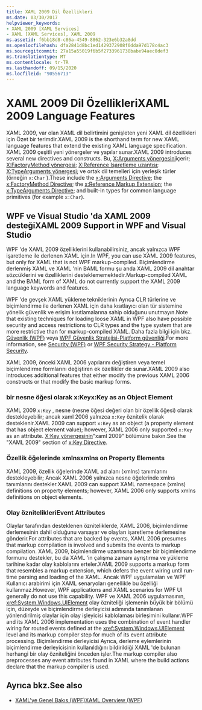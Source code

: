 ```yaml
---
title: XAML 2009 Dil Özellikleri
ms.date: 03/30/2017
helpviewer_keywords:
- XAML 2009 [XAML Services]
- XAML [XAML Services], XAML 2009
ms.assetid: f6bb18d8-c86a-4549-8862-323e6b32a8dd
ms.openlocfilehash: dfa2841d8bc1ed1429372908f0dda97d178c4ac3
ms.sourcegitcommit: 27a15a55019f6b5f2733961738babe94aec0def3
ms.translationtype: MT
ms.contentlocale: tr-TR
ms.lasthandoff: 09/15/2020
ms.locfileid: "90556713"
---
```

# <a name="xaml-2009-language-features"></a><span data-ttu-id="795ec-102">XAML 2009 Dil Özellikleri</span><span class="sxs-lookup"><span data-stu-id="795ec-102">XAML 2009 Language Features</span></span>
<span data-ttu-id="795ec-103">XAML 2009, var olan XAML dil belirtimini genişleten yeni XAML dil özellikleri için Özet bir terimdir.</span><span class="sxs-lookup"><span data-stu-id="795ec-103">XAML 2009 is the shorthand term for new XAML language features that extend the existing XAML language specification.</span></span> <span data-ttu-id="795ec-104">XAML 2009 çeşitli yeni yönergeler ve yapılar sunar.</span><span class="sxs-lookup"><span data-stu-id="795ec-104">XAML 2009 introduces several new directives and constructs.</span></span> <span data-ttu-id="795ec-105">Bu, [X:Arguments yönergesini](xarguments-directive.md)içerir; [X:FactoryMethod yönergesi](xfactorymethod-directive.md); [X:Reference Işaretleme uzantısı](xreference-markup-extension.md); [X:TypeArguments yönergesi](xtypearguments-directive.md); ve ortak dil temelleri için yerleşik türler (örneğin `x:Char` ).</span><span class="sxs-lookup"><span data-stu-id="795ec-105">These include the [x:Arguments Directive](xarguments-directive.md); the [x:FactoryMethod Directive](xfactorymethod-directive.md); the [x:Reference Markup Extension](xreference-markup-extension.md); the [x:TypeArguments Directive](xtypearguments-directive.md); and built-in types for common language primitives (for example `x:Char`).</span></span>

## <a name="xaml-2009-support-in-wpf-and-visual-studio"></a><span data-ttu-id="795ec-106">WPF ve Visual Studio 'da XAML 2009 desteği</span><span class="sxs-lookup"><span data-stu-id="795ec-106">XAML 2009 Support in WPF and Visual Studio</span></span>

<span data-ttu-id="795ec-107">WPF 'de XAML 2009 özelliklerini kullanabilirsiniz, ancak yalnızca WPF işaretleme ile derlenen XAML için.</span><span class="sxs-lookup"><span data-stu-id="795ec-107">In WPF, you can use XAML 2009 features, but only for XAML that is not WPF markup-compiled.</span></span> <span data-ttu-id="795ec-108">Biçimlendirme derlenmiş XAML ve XAML 'nin BAML formu şu anda XAML 2009 dil anahtar sözcüklerini ve özelliklerini desteklememektedir.</span><span class="sxs-lookup"><span data-stu-id="795ec-108">Markup-compiled XAML and the BAML form of XAML do not currently support the XAML 2009 language keywords and features.</span></span>

<span data-ttu-id="795ec-109">WPF 'de gevşek XAML yükleme tekniklerinin Ayrıca CLR türlerine ve biçimlendirme ile derlenen XAML için daha kısıtlayıcı olan tür sistemine yönelik güvenlik ve erişim kısıtlamalarına sahip olduğunu unutmayın.</span><span class="sxs-lookup"><span data-stu-id="795ec-109">Note that existing techniques for loading loose XAML in WPF also have possible security and access restrictions to CLR types and the type system that are more restrictive than for markup-compiled XAML.</span></span> <span data-ttu-id="795ec-110">Daha fazla bilgi için bkz. [Güvenlik (WPF)](/dotnet/desktop/wpf/security-wpf) veya [WPF Güvenlik Stratejisi-Platform güvenliği](/dotnet/desktop/wpf/wpf-security-strategy-platform-security).</span><span class="sxs-lookup"><span data-stu-id="795ec-110">For more information, see [Security (WPF)](/dotnet/desktop/wpf/security-wpf) or [WPF Security Strategy - Platform Security](/dotnet/desktop/wpf/wpf-security-strategy-platform-security).</span></span>

<span data-ttu-id="795ec-111">XAML 2009, önceki XAML 2006 yapılarını değiştiren veya temel biçimlendirme formlarını değiştiren ek özellikler de sunar.</span><span class="sxs-lookup"><span data-stu-id="795ec-111">XAML 2009 also introduces additional features that either modify the previous XAML 2006 constructs or that modify the basic markup forms.</span></span>

### <a name="xkey-as-an-object-element"></a><span data-ttu-id="795ec-112">bir nesne öğesi olarak x:Key</span><span class="sxs-lookup"><span data-stu-id="795ec-112">x:Key as an Object Element</span></span>

<span data-ttu-id="795ec-113">XAML 2009 `x:Key` , nesne (nesne öğesi değeri olan bir özellik öğesi) olarak destekleyebilir; ancak xaml 2006 yalnızca `x:Key` öznitelik olarak desteklenir.</span><span class="sxs-lookup"><span data-stu-id="795ec-113">XAML 2009 can support `x:Key` as an object (a property element that has object element value); however, XAML 2006 only supported `x:Key` as an attribute.</span></span> <span data-ttu-id="795ec-114">[X:Key yönergesinin](xkey-directive.md)"xaml 2009" bölümüne bakın.</span><span class="sxs-lookup"><span data-stu-id="795ec-114">See the "XAML 2009" section of [x:Key Directive](xkey-directive.md).</span></span>

### <a name="xmlns-on-property-elements"></a><span data-ttu-id="795ec-115">Özellik öğelerinde xmlns</span><span class="sxs-lookup"><span data-stu-id="795ec-115">xmlns on Property Elements</span></span>

<span data-ttu-id="795ec-116">XAML 2009, özellik öğelerinde XAML ad alanı (xmlns) tanımlarını destekleyebilir; Ancak XAML 2006 yalnızca nesne öğelerinde xmlns tanımlarını destekler.</span><span class="sxs-lookup"><span data-stu-id="795ec-116">XAML 2009 can support XAML namespace (xmlns) definitions on property elements; however, XAML 2006 only supports xmlns definitions on object elements.</span></span>

### <a name="event-attributes"></a><span data-ttu-id="795ec-117">Olay öznitelikleri</span><span class="sxs-lookup"><span data-stu-id="795ec-117">Event Attributes</span></span>

<span data-ttu-id="795ec-118">Olaylar tarafından desteklenen özniteliklerde, XAML 2006, biçimlendirme derlemesinin dahil olduğunu varsayar ve olayları işaretleme derlemesine gönderir.</span><span class="sxs-lookup"><span data-stu-id="795ec-118">For attributes that are backed by events, XAML 2006 presumes that markup compilation is involved and submits the events to markup compilation.</span></span> <span data-ttu-id="795ec-119">XAML 2009, biçimlendirme uzantısına benzer bir biçimlendirme formunu destekler, bu da XAML 'in çalışma zamanı ayrıştırma ve yükleme tarihine kadar olay kablolarını erteler.</span><span class="sxs-lookup"><span data-stu-id="795ec-119">XAML 2009 supports a markup form that resembles a markup extension, which defers the event wiring until run-time parsing and loading of the XAML.</span></span> <span data-ttu-id="795ec-120">Ancak WPF uygulamaları ve WPF Kullanıcı arabirimi için XAML senaryoları genellikle bu özelliği kullanmaz.</span><span class="sxs-lookup"><span data-stu-id="795ec-120">However, WPF applications and XAML scenarios for WPF UI generally do not use this capability.</span></span> <span data-ttu-id="795ec-121">WPF ve XAML 2006 uygulamasının, <xref:System.Windows.UIElement> olay özniteliği işlemenin büyük bir bölümü için, düzeyde ve biçimlendirme derleyicisi adımında tanımlanan yönlendirilmiş olaylar için olay işleyicisi kablolaması birleşimini kullanır.</span><span class="sxs-lookup"><span data-stu-id="795ec-121">WPF and its XAML 2006 implementation uses the combination of event handler wiring for routed events defined at the <xref:System.Windows.UIElement> level and its markup compiler step for much of its event attribute processing.</span></span> <span data-ttu-id="795ec-122">Biçimlendirme derleyicisi Ayrıca, derleme eylemlerinin biçimlendirme derleyicisinin kullanıldığını bildirildiği XAML 'de bulunan herhangi bir olay özniteliğini önceden işler.</span><span class="sxs-lookup"><span data-stu-id="795ec-122">The markup compiler also preprocesses any event attributes found in XAML where the build actions declare that the markup compiler is used.</span></span>

## <a name="see-also"></a><span data-ttu-id="795ec-123">Ayrıca bkz.</span><span class="sxs-lookup"><span data-stu-id="795ec-123">See also</span></span>

- [<span data-ttu-id="795ec-124">XAML'ye Genel Bakış (WPF)</span><span class="sxs-lookup"><span data-stu-id="795ec-124">XAML Overview (WPF)</span></span>](../fundamentals/xaml.md)
